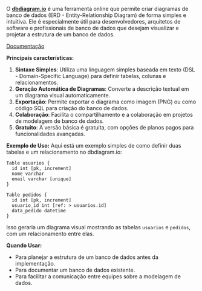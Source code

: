 O [**dbdiagram.io**](https://dbdiagram.io) é uma ferramenta online que permite criar diagramas de banco de dados (ERD - Entity-Relationship Diagram) de forma simples e intuitiva. Ele é especialmente útil para desenvolvedores, arquitetos de software e profissionais de banco de dados que desejam visualizar e projetar a estrutura de um banco de dados.

[Documentação](https://dbml.dbdiagram.io/docs/)

**Principais características:**
1. **Sintaxe Simples**: Utiliza uma linguagem simples baseada em texto (DSL - Domain-Specific Language) para definir tabelas, colunas e relacionamentos.
2. **Geração Automática de Diagramas**: Converte a descrição textual em um diagrama visual automaticamente.
3. **Exportação**: Permite exportar o diagrama como imagem (PNG) ou como código SQL para criação do banco de dados.
4. **Colaboração**: Facilita o compartilhamento e a colaboração em projetos de modelagem de banco de dados.
5. **Gratuito**: A versão básica é gratuita, com opções de planos pagos para funcionalidades avançadas.

**Exemplo de Uso:**
Aqui está um exemplo simples de como definir duas tabelas e um relacionamento no dbdiagram.io:

```
Table usuarios {
  id int [pk, increment]
  nome varchar
  email varchar [unique]
}

Table pedidos {
  id int [pk, increment]
  usuario_id int [ref: > usuarios.id]
  data_pedido datetime
}
```


Isso geraria um diagrama visual mostrando as tabelas `usuarios` e `pedidos`, com um relacionamento entre elas.

**Quando Usar:**
- Para planejar a estrutura de um banco de dados antes da implementação.
- Para documentar um banco de dados existente.
- Para facilitar a comunicação entre equipes sobre a modelagem de dados.